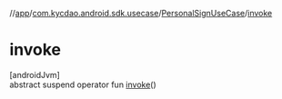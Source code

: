 //[app](../../../index.md)/[com.kycdao.android.sdk.usecase](../index.md)/[PersonalSignUseCase](index.md)/[invoke](invoke.md)

# invoke

[androidJvm]\
abstract suspend operator fun [invoke](invoke.md)()
